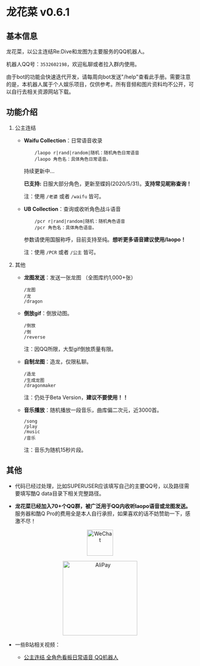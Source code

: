 # 龙花菜 v0.6.1

## 基本信息

龙花菜，以公主连结Re:Dive和龙图为主要服务的QQ机器人。

机器人QQ号：`3532602198`，欢迎私聊或者拉入群内使用。

由于bot的功能会快速迭代开发，请每周向bot发送"/help"查看此手册。需要注意的是，本机器人属于个人娱乐项目，仅供参考。所有音频和图片资料均不公开，可以自行去相关资源网站下载。

## 功能介绍

1. 公主连结

    - **Waifu Collection**：日常语音收录

        ```text
            /laopo r|rand|random|随机：随机角色日常语音
            /laopo 角色名：具体角色日常语音。
        ```

        持续更新中...

        **已支持:**  日服大部分角色，更新至蝶妈(2020/5/31)。**支持常见昵称查询！**

        注：使用 `/老婆` 或者 `/waifu` 皆可。

    - **UB Collection**：查询或收听角色战斗语音

        ```text
            /pcr r|rand|random|随机：随机角色语音
            /pcr 角色名：具体角色语音。
        ```

        参数请使用国服称呼，目前支持至纯。**想听更多语音建议使用/laopo！**

        注：使用 `/PCR` 或者 `/公主` 皆可。

2. 其他

    - **龙图发送**：发送一张龙图 （全图库约1,000+张）

        ```text
        /龙图
        /龙
        /dragon
        ```

    - **倒放gif**：倒放动图。

        ```text
        /倒放
        /倒
        /reverse
        ```

        注：因QQ所限，大型gif倒放质量有限。

    - **自制龙图**：造龙，仅限私聊。

        ```text
        /造龙
        /生成龙图
        /dragonmaker
        ```

        注：仍处于Beta Version，**建议不要使用！！**

    - **音乐播放**：随机播放一段音乐，曲库偏二次元，近3000首。

        ```text
        /song
        /play
        /music
        /音乐
        ```

        注：音乐为随机15秒片段。

## 其他

- 代码已经过处理，比如SUPERUSER应该填写自己的主要QQ号，以及路径需要填写酷Q data目录下相关完整路径。

- **龙花菜已经加入70+个QQ群，被广泛用于QQ内收听laopo语音或龙图发送。** 服务器和酷Q Pro的费用全是本人自行承担，如果喜欢的话不妨赞助一下，感激不尽！

<p align="center"><a href="https://puu.sh/FXo76/92dac2daf7.jpg"><img src="https://cdn.worldvectorlogo.com/logos/wechat.svg" width="70px;" alt="WeChat"/></a>

<p align="center"><a href="https://puu.sh/FXo76/92dac2daf7.jpg"><img src="https://cdn.worldvectorlogo.com/logos/alipay-logo.svg" width="200px;" alt="AliPay"/></a>

- 一些B站相关视频：

  - [公主连结 全角色看板日常语音 QQ机器人](https://www.bilibili.com/video/BV1PK4y1t7yD)
